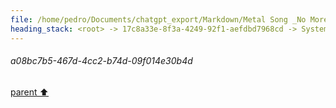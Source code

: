 ```yaml
---
file: /home/pedro/Documents/chatgpt_export/Markdown/Metal Song _No More Tears_.md
heading_stack: <root> -> 17c8a33e-8f3a-4249-92f1-aefdbd7968cd -> System -> a08bc7b5-467d-4cc2-b74d-09f014e30b4d
---
```

###### a08bc7b5-467d-4cc2-b74d-09f014e30b4d
[parent ⬆️](#17c8a33e-8f3a-4249-92f1-aefdbd7968cd)

